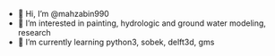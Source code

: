 - 👋 Hi, I’m @mahzabin990
- 👀 I’m interested in painting, hydrologic and ground water modeling, research
- 🌱 I’m currently learning python3, sobek, delft3d, gms

<!---
mahzabin990/mahzabin990 is a ✨ special ✨ repository because its `README.md` (this file) appears on your GitHub profile.
You can click the Preview link to take a look at your changes.
--->
